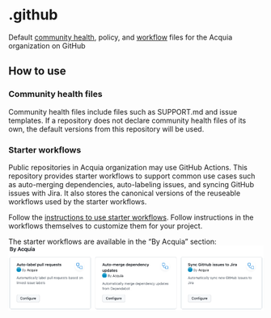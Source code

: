 # .github

Default [community health](https://docs.github.com/en/communities/setting-up-your-project-for-healthy-contributions/creating-a-default-community-health-file), policy, and [workflow](https://docs.github.com/en/actions/using-workflows/using-starter-workflows) files for the Acquia organization on GitHub

## How to use

### Community health files

Community health files include files such as SUPPORT.md and issue templates. If a repository does not declare community health files of its own, the default versions from this repository will be used.

### Starter workflows

Public repositories in Acquia organization may use GitHub Actions. This repository provides starter workflows to support common use cases such as auto-merging dependencies, auto-labeling issues, and syncing GitHub issues with Jira. It also stores the canonical versions of the reuseable workflows used by the starter workflows.

Follow the [instructions to use starter workflows](https://docs.github.com/en/actions/using-workflows/using-starter-workflows#using-starter-workflows). Follow instructions in the workflows themselves to customize them for your project.

The starter workflows are available in the “By Acquia” section:
![Starter workflows](images/workflows.png)
